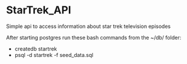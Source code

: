 # StarTrek_API

Simple api to access information about star trek television episodes

After starting postgres run these bash commands from the ~/db/ folder:

* createdb startrek
* psql -d startrek -f seed_data.sql
